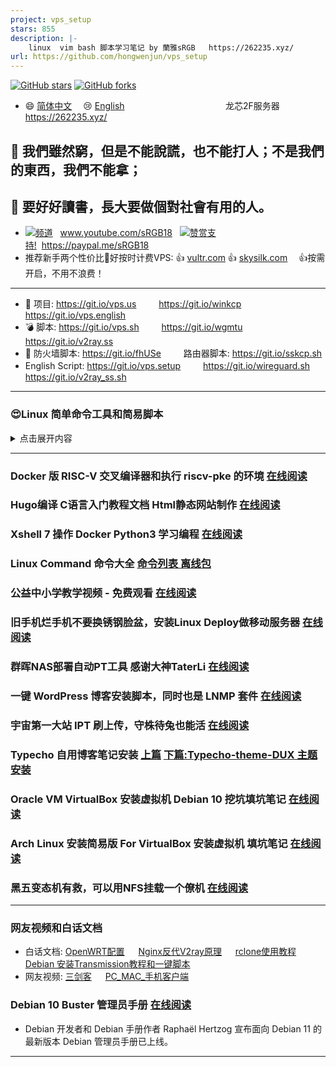```yaml
---
project: vps_setup
stars: 855
description: |-
    linux  vim bash 脚本学习笔记 by 蘭雅sRGB   https://262235.xyz/
url: https://github.com/hongwenjun/vps_setup
---
```


[![GitHub stars](https://img.shields.io/github/stars/hongwenjun/vps_setup)](https://github.com/hongwenjun/vps_setup/stargazers)
[![GitHub forks](https://img.shields.io/github/forks/hongwenjun/vps_setup)](https://github.com/hongwenjun/vps_setup/network)
- :smile: [简体中文](https://github.com/hongwenjun/vps_setup/blob/master/README.md) 　:cry: [English](https://git.io/vps.english)    　 　 　 　 　 　 　 　 　龙芯2F服务器 https://262235.xyz/

## :bell: 我們雖然窮，但是不能說謊，也不能打人；不是我們的東西，我們不能拿；
## :100: 要好好讀書，長大要做個對社會有用的人。

- [![](https://raw.githubusercontent.com/hongwenjun/vps_setup/master/img/youtube.png)频道](https://www.youtube.com/sRGB18/videos) &nbsp;&nbsp;www.youtube.com/sRGB18 &nbsp;&nbsp;[![](https://raw.githubusercontent.com/hongwenjun/vps_setup/master/img/paypal.png)赞赏支持!](https://paypal.me/sRGB18)&nbsp;&nbsp;https://paypal.me/sRGB18
- 推荐新手两个性价比:100:好按时计费VPS: :+1: [vultr.com](https://www.vultr.com/?ref=7425413) :+1: [skysilk.com](https://www.skysilk.com/ref/Xmr9xL1Bnf) 　:+1:按需开启，不用不浪费！
----

- :gift: 项目: https://git.io/vps.us 　　 https://git.io/winkcp 　　 https://git.io/vps.english
- :bomb: 脚本: https://git.io/vps.sh 　　 https://git.io/wgmtu 　　 https://git.io/v2ray.ss
- :anger: 防火墙脚本: https://git.io/fhUSe 　　 路由器脚本: https://git.io/sskcp.sh
- English Script: https://git.io/vps.setup 　　 https://git.io/wireguard.sh 　　 https://git.io/v2ray_ss.sh

---
### :heart_eyes:Linux 简单命令工具和简易脚本
<details>
<summary>点击展开内容</summary>

 ## XPath Helper 简单使用方法
```
1.开启插件 (ctrl+shif+x)
2.鼠标移动到一个标题上方
3.按 shift 键，提取xpath
4.删除xpath尾部[方括号]
  
/a 链接文件    /a/@href  链接地址
  
/html/body[@class='home  pace-done']/section[@class='container']/div[@class='content-wrap']/div[@class='content']/article[@class='excerpt']/header/h2/a/@href
```

## grep ip 并计数
```
grep -oE '[0-9]{1,3}\.[0-9]{1,3}\.[0-9]{1,3}\.[0-9]{1,3}' | sort | uniq -c| sort -nrk 1

# 应用: 统计自己电信服务商IP动态变化
cat /var/log/udp2raw.log \
  | grep -oE '[0-9]{1,3}\.[0-9]{1,3}\.[0-9]{1,3}\.[0-9]{1,3}' | sort | uniq -c| sort -nrk 1

# 统计哪些IP在扫描你的vps
cat /var/log/auth.log \
  | grep -oE '[0-9]{1,3}\.[0-9]{1,3}\.[0-9]{1,3}\.[0-9]{1,3}' | sort | uniq -c| sort -nrk 1

# 查询IP信息
https://www.ipip.net/ipquery.html
```



#### 一些表情例子 EMOJI
- :smile: :laughing: :dizzy_face: :sob: :cold_sweat: :sweat_smile:  :cry: :triumph: :heart_eyes: :relieved:
- :+1: :-1: :100: :clap: :bell: :gift: :question: :bomb: :heart: :coffee: :cyclone: :bow: :kiss: :pray: :anger:

```c
:smile: :laughing: :dizzy_face: :sob: :cold_sweat: :sweat_smile:  :cry: :triumph: :heart_eyes: :relieved:
:+1: :-1: :100: :clap: :bell: :gift: :question: :bomb: :heart: :coffee: :cyclone: :bow: :kiss: :pray: :anger:
```

### 安装工具 tmux 和 fish 等

```
apt install tmux fish  -y
```
### GCP_AZ_AWS_Virmach等小内存优化，htop 或者  systemctl查看有的任务
```
systemctl | grep running

systemctl disable   google-accounts-daemon.service
systemctl disable   google-clock-skew-daemon.service
systemctl disable   google-network-daemon.service
systemctl disable   google-osconfig-agent.service

systemctl disable  unattended-upgrades.service
systemctl disable  fail2ban
systemctl disable  rsyslog
systemctl disable  cron
systemctl disable  getty@tty2.service
systemctl disable  console-getty.service
```

### 微软B1ls 内存只给420M运行Docker崩溃只好开虚拟内存
```
# WALinuxAgent (waagent) 卸载
systemctl disable walinuxagent

# Swap 交换空间

fallocate -l 1G /swapfile
chmod 600 /swapfile
mkswap /swapfile
swapon /swapfile

echo "/swapfile swap swap defaults 0 0"  >>  /etc/fstab


# 其他优化设定
vim /etc/sysctl.conf

vm.min_free_kbytes = 18600
vm.swappiness = 5

sysctl -p


网上找了文章  《Azure 乞丐版 B1ls 的正确使用姿势 压榨极致性能》
先凑合着用吧，反正是备用机，续签的 99刀应该可以用一年
----------------
## crontab -l
1   *   */7  *  *   reboot
59  *    *   *  *    wget -qO- git.io/fxxlb | bash
8  */8   *   *  *   docker run --rm  hostloc  用户 密码
```

### 在Android手机上安装Termux应用，测试学习10个秘密和酷命令!

```
1) apt install sl
     sl
2) factor "Any Number"
3) apt install fish
     fish
4) apt install figlet
     figlet "Any Text"
5) apt install cmatrix
     cmatrix
6) apt install fortune
     fortune
7) apt install toilet
     toilet "Any Text"
     toilet -f mono12 -F gay "Any Text"
8) apt install w3m
     w3m "any websites"
     example:- w3m google.com
9) ifconfig
10) apt install cowsay
      cowsay "Any Text"
```

### [acme协议从letsencrypt生成免费的证书](http://srgb.vicp.net/2018/11/05/acme_sh/)

```
#!/usr/bin/env sh

# https://github.com/Neilpang/acme.sh/wiki/说明

# 安装ssl依赖 和 acme.sh工具
apt-get install socat netcat -y
curl  https://get.acme.sh | sh

# 设置域名
DOMAIN=ssl.srgb888.ga

# 生成域名ssl证书
~/.acme.sh/acme.sh  --issue -d ${DOMAIN}  --webroot  /var/www/html --standalone -k ec-256 --force

```

### 如果你用的nginx服务器，以后可以使用一行命令更新证书
```
~/.acme.sh/acme.sh  --issue -d ssl.srgb888.ga  --nginx  --standalone -k ec-256 --force
```

## Linux 使用代理 加速git 和安装软件

```
#!/bin/bash
# socks5tohttp.sh

brook socks5tohttp -s 127.0.0.1:1080 -l 0.0.0.0:8010 &
ps aux | grep -E brook

export http_proxy="http://127.0.0.1:8010"
export https_proxy="http://127.0.0.1:8010"
```
- Windows 系统脚本  VPN --> socks5 --> http代理 给手机使用
```
::  Brook 开启 socks5  再转http
start /b  brook socks5 -l :1080 -i 0.0.0.0
sleep 1
start /b  brook socks5tohttp -s 127.0.0.1:1080 -l 0.0.0.0:8010
```

## 安装 brook 用来 Socks5 转 HTTP 代理
- brook 其他更多使用方法访问 [官方网站](https://txthinking.github.io/brook/#/zh-cn/brook-socks5tohttp)
```
$ curl -L https://github.com/txthinking/brook/releases/download/v20200909/brook_linux_amd64 -o /usr/bin/brook
$ chmod +x /usr/bin/brook

# 32位系统安装
$ curl -L https://github.com/txthinking/brook/releases/download/v20200909/brook_linux_386 -o /usr/bin/brook

```
- Socks5 转 HTTP 代理
```
$ brook socks5tohttp -s 127.0.0.1:1080  -l 127.0.0.1:8010
```

- 中继: 可以将地址中继到远程地址。 它可以中继任何tcp和udp服务器
```
$ brook relay -f :9999 -t 1.2.3.4:9999
```

- brook socks5  运行一个独立的标准socks5服务器（TCP和UDP）
```
$ brook socks5 -l :1080 -i 0.0.0.0
```

## Linux 让终端走代理的几种方法
- https://zhuanlan.zhihu.com/p/46973701


### ssh保持长连接的方式，方法有以下三种：

```
1.修改server端的etc/ssh/sshd_config

ClientAliveInterval 60 ＃server每隔60秒发送一次请求给client，然后client响应，从而保持连接
ClientAliveCountMax 3 ＃server发出请求后，客户端没有响应得次数达到3，就自动断开连接，正常情况下，client不会不响应

systemctl reload sshd

2.修改client端的etc/ssh/ssh_config添加以下：（在没有权限改server配置的情形下）

ServerAliveInterval 60 ＃client每隔60秒发送一次请求给server，然后server响应，从而保持连接
ServerAliveCountMax 3  ＃client发出请求后，服务器端没有响应得次数达到3，就自动断开连接，正常情况下，server不会不响应

3.在命令参数里ssh -o ServerAliveInterval=60 这样子只会在需要的连接中保持持久连接， 毕竟不是所有连接都要保持持久的
```


</details>

---
### Docker 版 RISC-V 交叉编译器和执行 riscv-pke 的环境 [在线阅读](https://262235.xyz/index.php/archives/1250/)
### Hugo编译 C语言入门教程文档 Html静态网站制作 [在线阅读](https://262235.xyz/index.php/archives/1247/)
### Xshell 7 操作 Docker Python3 学习编程 [在线阅读](https://www.262235.xyz/index.php/archives/431/)
### Linux Command 命令大全 [命令列表 离线包](https://262235.xyz/index.php/archives/313/)
### 公益中小学教学视频 - 免费观看  [在线阅读](https://262235.xyz/index.php/archives/216/)
### 旧手机烂手机不要换锈钢脸盆，安装Linux Deploy做移动服务器  [在线阅读](https://262235.xyz/index.php/archives/193/)
### 群晖NAS部署自动PT工具 感谢大神TaterLi  [在线阅读](https://262235.xyz/index.php/archives/119/)
### 一键 WordPress 博客安装脚本，同时也是 LNMP 套件 [在线阅读](https://262235.xyz/index.php/archives/124/)
### 宇宙第一大站 IPT 刷上传，守株待兔也能活 [在线阅读](https://262235.xyz/index.php/archives/86/)
### Typecho 自用博客笔记安装 [上篇](https://262235.xyz/index.php/archives/61/)  [下篇:Typecho-theme-DUX 主题安装](https://262235.xyz/index.php/archives/74/)
### Oracle VM VirtualBox  安装虚拟机 Debian 10  挖坑填坑笔记 [在线阅读](https://github.com/hongwenjun/vps_setup/tree/remove/debian)
### Arch Linux 安装简易版 For VirtualBox 安装虚拟机 填坑笔记 [在线阅读](https://github.com/hongwenjun/vps_setup/blob/remove/Arch/README.md)
### 黑五变态机有救，可以用NFS挂载一个僚机 [在线阅读](https://github.com/hongwenjun/vps_setup/blob/remove/debian/nfsdir.md)
---
### 网友视频和白话文档

- 白话文档: [OpenWRT配置](https://git.io/wrt.wg) 　 [Nginx反代V2ray原理](https://git.io/v2ray.nginx) 　 [rclone使用教程](https://github.com/hongwenjun/vps_setup/blob/master/rclone/README.md) 　 [Debian 安装Transmission教程和一键脚本](https://github.com/hongwenjun/vps_setup/blob/master/rclone/transmission.md)
- 网友视频: [三剑客](https://youtu.be/BHZhU8wxf9A) 　 [PC_MAC_手机客户端](https://youtu.be/dkXWicxak3w)

### Debian 10 Buster 管理员手册  [在线阅读](https://debian-handbook.info/browse/zh-CN/stable/)

- Debian 开发者和 Debian 手册作者 Raphaël Hertzog 宣布面向 Debian 11 的最新版本 Debian 管理员手册已上线。

---


